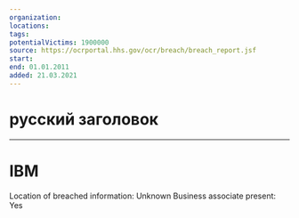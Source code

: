 ```yaml
---
organization: 
locations: 
tags: 
potentialVictims: 1900000
source: https://ocrportal.hhs.gov/ocr/breach/breach_report.jsf
start: 
end: 01.01.2011
added: 21.03.2021
---
```


# русский заголовок

---

# IBM

Location of breached information: Unknown
Business associate present: Yes
